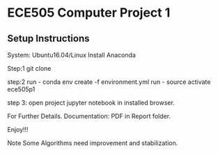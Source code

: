 # ECE505 Computer Project 1
## Setup Instructions

System: Ubuntu16.04/Linux
Install Anaconda

Step:1
git clone 

step:2
run - conda env create -f environment.yml
run - source activate ece505p1

step 3:
open project jupyter notebook in installed browser.

For Further Details.
Documentation: PDF in Report folder.

Enjoy!!!

Note Some Algorithms need improvement and stabilization.

